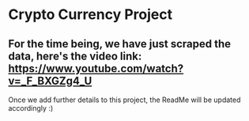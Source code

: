 # Crypto Currency Project

## For the time being, we have just scraped the data, here's the video link: https://www.youtube.com/watch?v=_F_BXGZg4_U

Once we add further details to this project, the ReadMe will be updated accordingly :)
